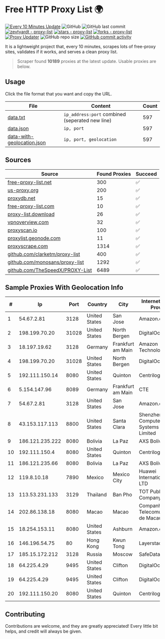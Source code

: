 
# Free HTTP Proxy List 🌍

[![Every 10 Minutes Update](https://github.com/mertguvencli/http-proxy-list/actions/workflows/main.yml/badge.svg?branch=main)](https://github.com/mertguvencli/http-proxy-list/actions/workflows/main.yml)
![GitHub](https://img.shields.io/github/license/mertguvencli/http-proxy-list)
![GitHub last commit](https://img.shields.io/github/last-commit/mertguvencli/http-proxy-list)
[![zevtyardt - proxy-list](https://img.shields.io/static/v1?label=zevtyardt&message=proxy-list&color=blue&logo=github)](https://github.com/zevtyardt/proxy-list "Go to GitHub repo")
[![stars - proxy-list](https://img.shields.io/github/stars/zevtyardt/proxy-list?style=social)](https://github.com/zevtyardt/proxy-list)
[![forks - proxy-list](https://img.shields.io/github/forks/zevtyardt/proxy-list?style=social)](https://github.com/zevtyardt/proxy-list)
[![Proxy Updater](https://github.com/zevtyardt/proxy-list/workflows/Proxy%20Updater/badge.svg)](https://github.com/zevtyardt/proxy-list/actions?query=workflow:"Proxy+Updater")
![GitHub repo size](https://img.shields.io/github/repo-size/zevtyardt/proxy-list)
[![GitHub commit activity](https://img.shields.io/github/commit-activity/m/zevtyardt/proxy-list?logo=commits)](https://github.com/zevtyardt/proxy-list/commits/main)

It is a lightweight project that, every 10 minutes, scrapes lots of free-proxy sites, validates if it works, and serves a clean proxy list.

> Scraper found **10189** proxies at the latest update. Usable proxies are below.

## Usage

Click the file format that you want and copy the URL.

|File|Content|Count|
|----|-------|-----|
|[data.txt](https://raw.githubusercontent.com/mertguvencli/http-proxy-list/main/proxy-list/data.txt)|`ip_address:port` combined (seperated new line)|597|
|[data.json](https://raw.githubusercontent.com/mertguvencli/http-proxy-list/main/proxy-list/data.json)|`ip, port`|597|
|[data-with-geolocation.json](https://raw.githubusercontent.com/mertguvencli/http-proxy-list/main/proxy-list/data-with-geolocation.json)|`ip, port, geolocation`|597|

## Sources

|Source|Found Proxies|Succeed|
|------|-------------|-------|
|[free-proxy-list.net](https://free-proxy-list.net)|300|✅|
|[us-proxy.org](https://www.us-proxy.org)|200|✅|
|[proxydb.net](http://proxydb.net)|15|✅|
|[free-proxy-list.com](https://free-proxy-list.com/?page=&port=&type%5B%5D=http&type%5B%5D=https&up_time=0&search=Search)|10|✅|
|[proxy-list.download](https://www.proxy-list.download/HTTP)|26|✅|
|[vpnoverview.com](https://vpnoverview.com/privacy/anonymous-browsing/free-proxy-servers)|32|✅|
|[proxyscan.io](https://www.proxyscan.io)|100|✅|
|[proxylist.geonode.com](https://proxylist.geonode.com/api/proxy-list?limit=300&page=1&sort_by=lastChecked&sort_type=desc&protocols=http,https)|11|✅|
|[proxyscrape.com](https://api.proxyscrape.com/v2/?request=displayproxies&protocol=http&timeout=10000&country=all&ssl=all&anonymity=all)|1314|✅|
|[github.com/clarketm/proxy-list](https://raw.githubusercontent.com/clarketm/proxy-list/master/proxy-list-raw.txt)|400|✅|
|[github.com/monosans/proxy-list](https://raw.githubusercontent.com/monosans/proxy-list/main/proxies/http.txt)|1292|✅|
|[github.com/TheSpeedX/PROXY-List](https://raw.githubusercontent.com/TheSpeedX/PROXY-List/master/http.txt)|6489|✅|


## Sample Proxies With Geolocation Info

|#|Ip|Port|Country|City|Internet Service Provider|
|-|--|----|-------|----|-------------------------|
|1|54.67.2.81|3128|United States|San Jose|Amazon.com, Inc.|
|2|198.199.70.20|31028|United States|North Bergen|DigitalOcean, LLC|
|3|18.197.19.62|3128|Germany|Frankfurt am Main|Amazon Technologies Inc.|
|4|198.199.70.20|31028|United States|North Bergen|DigitalOcean, LLC|
|5|192.111.150.14|8080|United States|Quinton|Centrilogic|
|6|5.154.147.96|8089|Germany|Frankfurt am Main|CTE|
|7|54.67.2.81|3128|United States|San Jose|Amazon.com, Inc.|
|8|43.153.117.113|8800|United States|Santa Clara|Shenzhen Tencent Computer Systems Company Limited|
|9|186.121.235.222|8080|Bolivia|La Paz|AXS Bolivia S. A.|
|10|192.111.150.4|8080|United States|Quinton|Centrilogic|
|11|186.121.235.66|8080|Bolivia|La Paz|AXS Bolivia S. A.|
|12|119.8.10.18|7890|Mexico|Mexico City|Huawei International Pte. LTD|
|13|113.53.231.133|3129|Thailand|Ban Pho|TOT Public Company Limited|
|14|202.86.138.18|8080|Macao|Macao|Companhia de Telecomunicacoes de Macau|
|15|18.254.153.11|8080|United States|Ashburn|Amazon.com, Inc.|
|16|146.196.54.75|80|Hong Kong|Kwun Tong|Layerstack Limited|
|17|185.15.172.212|3128|Russia|Moscow|SafeData LLC|
|18|64.225.4.29|9495|United States|Clifton|DigitalOcean, LLC|
|19|64.225.4.29|9495|United States|Clifton|DigitalOcean, LLC|
|20|192.111.150.20|8080|United States|Quinton|Centrilogic|



## Contributing

Contributions are welcome, and they are greatly appreciated! Every
little bit helps, and credit will always be given.

